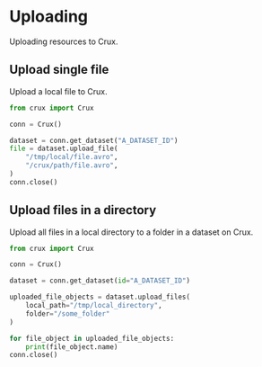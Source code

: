 # Uploading

Uploading resources to Crux.

## Upload single file

Upload a local file to Crux.

```python
from crux import Crux

conn = Crux()

dataset = conn.get_dataset("A_DATASET_ID")
file = dataset.upload_file(
    "/tmp/local/file.avro",
    "/crux/path/file.avro",
)
conn.close()
```

## Upload files in a directory

Upload all files in a local directory to a folder in a dataset on Crux.

```python
from crux import Crux

conn = Crux()

dataset = conn.get_dataset(id="A_DATASET_ID")

uploaded_file_objects = dataset.upload_files(
    local_path="/tmp/local_directory",
    folder="/some_folder"
)

for file_object in uploaded_file_objects:
    print(file_object.name)
conn.close()
```
